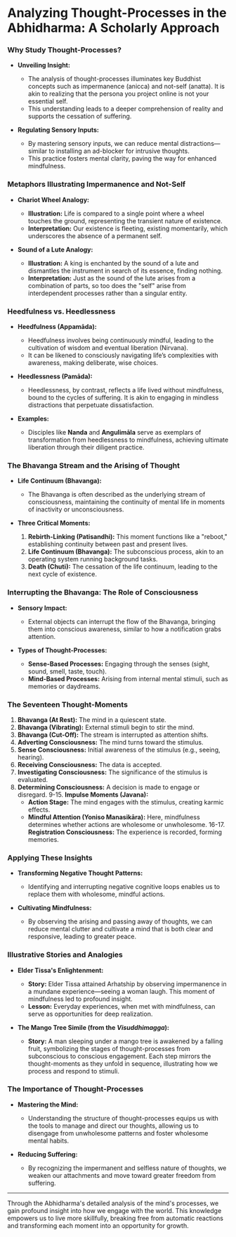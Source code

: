 # Analyzing Thought-Processes in the Abhidharma: A Scholarly Approach

### **Why Study Thought-Processes?**

- **Unveiling Insight:**
  - The analysis of thought-processes illuminates key Buddhist concepts such as impermanence (anicca) and not-self (anatta). It is akin to realizing that the persona you project online is not your essential self.
  - This understanding leads to a deeper comprehension of reality and supports the cessation of suffering.

- **Regulating Sensory Inputs:**
  - By mastering sensory inputs, we can reduce mental distractions—similar to installing an ad-blocker for intrusive thoughts.
  - This practice fosters mental clarity, paving the way for enhanced mindfulness.

### **Metaphors Illustrating Impermanence and Not-Self**

- **Chariot Wheel Analogy:**
  - **Illustration:** Life is compared to a single point where a wheel touches the ground, representing the transient nature of existence.
  - **Interpretation:** Our existence is fleeting, existing momentarily, which underscores the absence of a permanent self.

- **Sound of a Lute Analogy:**
  - **Illustration:** A king is enchanted by the sound of a lute and dismantles the instrument in search of its essence, finding nothing.
  - **Interpretation:** Just as the sound of the lute arises from a combination of parts, so too does the "self" arise from interdependent processes rather than a singular entity.

### **Heedfulness vs. Heedlessness**

- **Heedfulness (Appamāda):**
  - Heedfulness involves being continuously mindful, leading to the cultivation of wisdom and eventual liberation (Nirvana).
  - It can be likened to consciously navigating life’s complexities with awareness, making deliberate, wise choices.

- **Heedlessness (Pamāda):**
  - Heedlessness, by contrast, reflects a life lived without mindfulness, bound to the cycles of suffering. It is akin to engaging in mindless distractions that perpetuate dissatisfaction.

- **Examples:**
  - Disciples like **Nanda** and **Angulimāla** serve as exemplars of transformation from heedlessness to mindfulness, achieving ultimate liberation through their diligent practice.

### **The Bhavanga Stream and the Arising of Thought**

- **Life Continuum (Bhavanga):**
  - The Bhavanga is often described as the underlying stream of consciousness, maintaining the continuity of mental life in moments of inactivity or unconsciousness.

- **Three Critical Moments:**
  1. **Rebirth-Linking (Patisandhi):** This moment functions like a "reboot," establishing continuity between past and present lives.
  2. **Life Continuum (Bhavanga):** The subconscious process, akin to an operating system running background tasks.
  3. **Death (Chuti):** The cessation of the life continuum, leading to the next cycle of existence.

### **Interrupting the Bhavanga: The Role of Consciousness**

- **Sensory Impact:**
  - External objects can interrupt the flow of the Bhavanga, bringing them into conscious awareness, similar to how a notification grabs attention.

- **Types of Thought-Processes:**
  - **Sense-Based Processes:** Engaging through the senses (sight, sound, smell, taste, touch).
  - **Mind-Based Processes:** Arising from internal mental stimuli, such as memories or daydreams.

### **The Seventeen Thought-Moments**

1. **Bhavanga (At Rest):** The mind in a quiescent state.
2. **Bhavanga (Vibrating):** External stimuli begin to stir the mind.
3. **Bhavanga (Cut-Off):** The stream is interrupted as attention shifts.
4. **Adverting Consciousness:** The mind turns toward the stimulus.
5. **Sense Consciousness:** Initial awareness of the stimulus (e.g., seeing, hearing).
6. **Receiving Consciousness:** The data is accepted.
7. **Investigating Consciousness:** The significance of the stimulus is evaluated.
8. **Determining Consciousness:** A decision is made to engage or disregard.
9-15. **Impulse Moments (Javana):**
   - **Action Stage:** The mind engages with the stimulus, creating karmic effects.
   - **Mindful Attention (Yoniso Manasikāra):** Here, mindfulness determines whether actions are wholesome or unwholesome.
16-17. **Registration Consciousness:** The experience is recorded, forming memories.

### **Applying These Insights**

- **Transforming Negative Thought Patterns:**
  - Identifying and interrupting negative cognitive loops enables us to replace them with wholesome, mindful actions.

- **Cultivating Mindfulness:**
  - By observing the arising and passing away of thoughts, we can reduce mental clutter and cultivate a mind that is both clear and responsive, leading to greater peace.

### **Illustrative Stories and Analogies**

- **Elder Tissa's Enlightenment:**
  - **Story:** Elder Tissa attained Arhatship by observing impermanence in a mundane experience—seeing a woman laugh. This moment of mindfulness led to profound insight.
  - **Lesson:** Everyday experiences, when met with mindfulness, can serve as opportunities for deep realization.

- **The Mango Tree Simile (from the *Visuddhimagga*):**
  - **Story:** A man sleeping under a mango tree is awakened by a falling fruit, symbolizing the stages of thought-processes from subconscious to conscious engagement. Each step mirrors the thought-moments as they unfold in sequence, illustrating how we process and respond to stimuli.

### **The Importance of Thought-Processes**

- **Mastering the Mind:**
  - Understanding the structure of thought-processes equips us with the tools to manage and direct our thoughts, allowing us to disengage from unwholesome patterns and foster wholesome mental habits.

- **Reducing Suffering:**
  - By recognizing the impermanent and selfless nature of thoughts, we weaken our attachments and move toward greater freedom from suffering.

---

Through the Abhidharma's detailed analysis of the mind's processes, we gain profound insight into how we engage with the world. This knowledge empowers us to live more skillfully, breaking free from automatic reactions and transforming each moment into an opportunity for growth.
